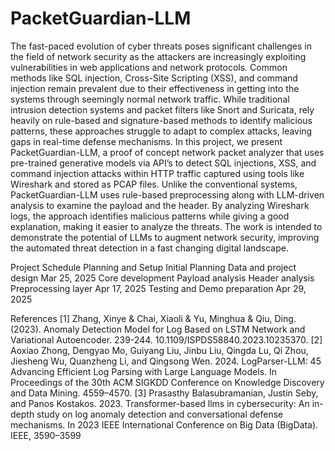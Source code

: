 # PacketGuardian-LLM

The fast-paced evolution of cyber threats poses significant challenges in the field of network security as the attackers are increasingly exploiting vulnerabilities in web applications and network protocols. Common methods like SQL injection, Cross-Site Scripting (XSS), and command injection remain prevalent due to their effectiveness in getting into the systems through seemingly normal network traffic. While traditional intrusion detection systems and packet filters like Snort and Suricata, rely heavily on rule-based and signature-based methods to identify malicious patterns, these approaches struggle to adapt to complex attacks, leaving gaps in real-time defense mechanisms.
In this project, we present PacketGuardian-LLM, a proof of concept network packet analyzer that uses pre-trained generative models via API’s to detect SQL injections, XSS, and command injection attacks within HTTP traffic captured using tools like Wireshark and stored as PCAP files. Unlike the conventional systems, PacketGuardian-LLM uses rule-based preprocessing along with LLM-driven analysis to examine the payload and the header. By analyzing Wireshark logs, the approach identifies malicious patterns while giving a good explanation, making it easier to analyze the threats. The work is intended to demonstrate the potential of LLMs to augment network security, improving the automated threat detection in a fast changing digital landscape.


Project Schedule
        Planning and Setup
Initial Planning
Data and project design
        Mar 25, 2025
        Core development
Payload analysis
Header analysis
Preprocessing layer
        Apr 17, 2025
        Testing and Demo preparation
        Apr 29, 2025


References
[1] Zhang, Xinye & Chai, Xiaoli & Yu, Minghua & Qiu, Ding. (2023). Anomaly Detection Model for Log Based on LSTM Network and Variational Autoencoder. 239-244. 10.1109/ISPDS58840.2023.10235370. 
[2] Aoxiao Zhong, Dengyao Mo, Guiyang Liu, Jinbu Liu, Qingda Lu, Qi Zhou, Jiesheng Wu, Quanzheng Li, and Qingsong Wen. 2024. LogParser-LLM: 45 Advancing Efficient Log Parsing with Large Language Models. In Proceedings of the 30th ACM SIGKDD Conference on Knowledge Discovery and Data Mining. 4559–4570. 
[3]  Prasasthy Balasubramanian, Justin Seby, and Panos Kostakos. 2023. Transformer-based llms in cybersecurity: An in-depth study on log anomaly detection and conversational defense mechanisms. In 2023 IEEE International Conference on Big Data (BigData). IEEE, 3590–3599
